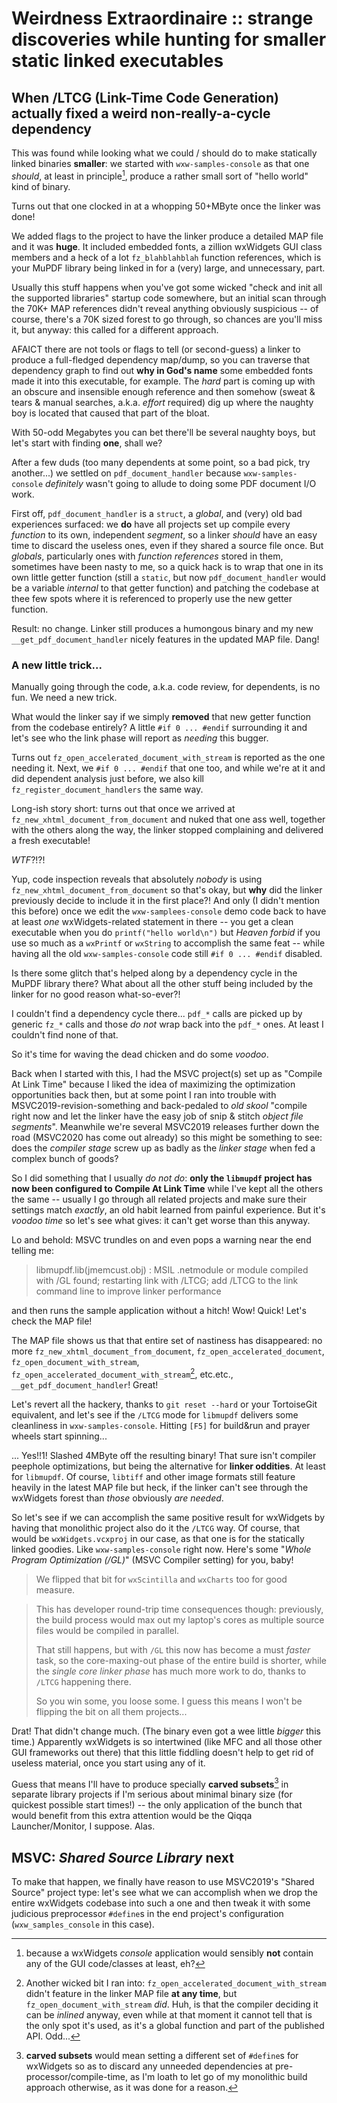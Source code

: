 # Weirdness Extraordinaire :: strange discoveries while hunting for smaller static linked executables

## When /LTCG (Link-Time Code Generation) actually fixed a weird non-really-a-cycle dependency

This was found while looking what we could / should do to make statically linked binaries **smaller**: we started with `wxw-samples-console` as that one *should*, at least in principle[^1], produce a rather small sort of "hello world" kind of binary.

Turns out that one clocked in at a whopping 50+MByte once the linker was done!

We added flags to the project to have the linker produce a detailed MAP file and it was **huge**. It included embedded fonts, a zillion wxWidgets GUI class members and a heck of a lot `fz_blahblahblah` function references, which is your MuPDF library being linked in for a (very) large, and unnecessary, part.

Usually this stuff happens when you've got some wicked "check and init all the supported libraries" startup code somewhere, but an initial scan through the 70K+ MAP references didn't reveal anything obviously suspicious -- of course, there's a 70K sized forest to go through, so chances are you'll miss it, but anyway: this called for a different approach.

AFAICT there are not tools or flags to tell (or second-guess) a linker to produce a full-fledged dependency map/dump, so you can traverse that dependency graph to find out **why in God's name** some embedded fonts made it into this executable, for example. The *hard* part is coming up with an obscure and insensible enough reference and then somehow (sweat & tears & manual searches, a.k.a. *effort* required) dig up where the naughty boy is located that caused that part of the bloat. 

With 50-odd Megabytes you can bet there'll be several naughty boys, but let's start with finding **one**, shall we?

After a few duds (too many dependents at some point, so a bad pick, try another...) we settled on `pdf_document_handler` because `wxw-samples-console` *definitely* wasn't going to allude to doing some PDF document I/O work.

First off, `pdf_document_handler` is a `struct`, a *global*, and (very) old bad experiences surfaced: we **do** have all projects set up compile every *function* to its own, independent *segment*, so a linker *should* have an easy time to discard the useless ones, even if they shared a source file once. But *globals*, particularly ones with *function references* stored in them, sometimes have been nasty to me, so a quick hack is to wrap that one in its own little getter function (still a `static`, but now `pdf_document_handler` would be a variable *internal* to that getter function) and patching the codebase at thee few spots where it is referenced to properly use the new getter function.

Result: no change. Linker still produces a humongous binary and my new `__get_pdf_document_handler` nicely features in the updated MAP file. Dang!

### A new little trick...

Manually going through the code, a.k.a. code review, for dependents, is no fun. We need a new trick.

What would the linker say if we simply **removed** that new getter function from the codebase entirely? A little `#if 0 ... #endif` surrounding it and let's see who the link phase will report as *needing* this bugger.

Turns out `fz_open_accelerated_document_with_stream` is reported as the one needing it. Next, we `#if 0 ... #endif`  that one too, and while we're at it and did dependent analysis just before, we also kill `fz_register_document_handlers` the same way.

Long-ish story short: turns out that once we arrived at `fz_new_xhtml_document_from_document` and nuked that one ass well, together with the others along the way, the linker stopped complaining and delivered a fresh executable!

*WTF*?!?!

Yup, code inspection reveals that absolutely *nobody* is using `fz_new_xhtml_document_from_document` so that's okay, but **why** did the linker previously decide to include it in the first place?! And only (I didn't mention this before) once we edit the `wxw-samplees-console` demo code back to have at least *one* wxWidgets-related statement in there -- you get a clean executable when you do `printf("hello world\n")` but *Heaven forbid* if you use so much as a `wxPrintf` or `wxString` to accomplish the same feat -- while having all the old `wxw-samples-console` code still `#if 0 ... #endif` disabled.

Is there some glitch that's helped along by a dependency cycle in the MuPDF library there? What about all the other stuff being included by the linker for no good reason what-so-ever?!

I couldn't find a dependency cycle there... `pdf_*` calls are picked up by generic `fz_*` calls and those *do not* wrap back into the `pdf_*` ones. At least I couldn't find none of that.

So it's time for waving the dead chicken and do some *voodoo*.

Back when I started with this, I had the MSVC project(s) set up as "Compile At Link Time" because I liked the idea of maximizing the optimization opportunities back then, but at some point I ran into trouble with MSVC2019-revision-something and back-pedaled to *old skool* "compile right now and let the linker have the easy job of snip & stitch *object file segments*". Meanwhile we're several MSVC2019 releases further down the road (MSVC2020 has come out already) so this might be something to see: does the *compiler stage* screw up as badly as the *linker stage* when fed a complex bunch of goods?

So I did something that I usually *do not do*: **only the `libmupdf` project has now been configured to Compile At Link Time** while I've kept all the others the same -- usually I go through all related projects and make sure their settings match *exactly*, an old habit learned from painful experience. But it's *voodoo time* so let's see what gives: it can't get worse than this anyway.

Lo and behold: MSVC trundles on and even pops a warning near the end telling me:

> libmupdf.lib(jmemcust.obj) : MSIL .netmodule or module compiled with /GL found; restarting link with /LTCG; add /LTCG to the link command line to improve linker performance

and then runs the sample application without a hitch! Wow! Quick! Let's check the MAP file!

The MAP file shows us that that entire set of nastiness has disappeared: no more `fz_new_xhtml_document_from_document`, `fz_open_accelerated_document`, `fz_open_document_with_stream`, `fz_open_accelerated_document_with_stream`[^2], etc.etc., `__get_pdf_document_handler`! Great!

Let's revert all the hackery, thanks to `git reset --hard` or your TortoiseGit equivalent, and let's see if the `/LTCG` mode for `libmupdf` delivers some cleanliness in `wxw-samples-console`. Hitting `[F5]` for build&run and prayer wheels start spinning...

... Yes!!1! Slashed 4MByte off the resulting binary! That sure isn't compiler peephole optimizations, but being the alternative for **linker oddities**. At least for `libmupdf`. Of course, `libtiff` and other image formats still feature heavily in the latest MAP file but heck, if the linker can't see through the wxWidgets forest than *those* obviously *are needed*.

So let's see if we can accomplish the same positive result for wxWidgets by having that monolithic project also do it the `/LTCG` way. Of course, that would be `wxWidgets.vcxproj` in our case, as that one is for the statically linked goodies. Like `wxw-samples-console` right now. Here's some "*Whole Program Optimization (/GL)*" (MSVC Compiler setting) for you, baby! 

> We flipped that bit for `wxScintilla` and `wxCharts` too for good measure.

> This has developer round-trip time consequences though: previously, the build process would max out my laptop's cores as multiple source files would be compiled in parallel.
> 
> That still happens, but with `/GL` this now has become a must *faster* task, so the core-maxing-out phase of the entire build is shorter, while the *single core linker phase* has much more work to do, thanks to `/LTCG` happening there. 
> 
> So you win some, you loose some. I guess this means I won't be flipping the bit on all them projects...

Drat! That didn't change much. (The binary even got a wee little *bigger* this time.) Apparently wxWidgets is so intertwined (like MFC and all those other GUI frameworks out there) that this little fiddling doesn't help to get rid of useless material, once you start using any of it.

Guess that means I'll have to produce specially **carved subsets**[^3] in separate library projects if I'm serious about minimal binary size (for quickest possible start times!) -- the only application of the bunch that would benefit from this extra attention would be the Qiqqa Launcher/Monitor, I suppose. Alas.



## MSVC: *Shared Source Library* next

To make that happen, we finally have reason to use MSVC2019's "Shared Source" project type: let's see what we can accomplish when we drop the entire wxWidgets codebase into such a one and then tweak it with some judicious preprocessor `#define`s in the end project's configuration (`wxw_samples_console` in this case).




[^1]: because a wxWidgets *console* application would sensibly **not** contain any of the GUI code/classes at least, eh?

[^2]: Another wicked bit I ran into: `fz_open_accelerated_document_with_stream` didn't feature in the linker MAP file **at any time**, but `fz_open_document_with_stream` *did*. Huh, is that the compiler deciding it can be *inlined* anyway, even while at that moment it cannot tell that is the only spot it's used, as it's a global function and part of the published API. Odd...

[^3]: **carved subsets** would mean setting a different set of `#define`s for wxWidgets so as to discard any unneeded dependencies at pre-processor/compile-time, as I'm loath to let go of my monolithic build approach otherwise, as it was done for a reason.
